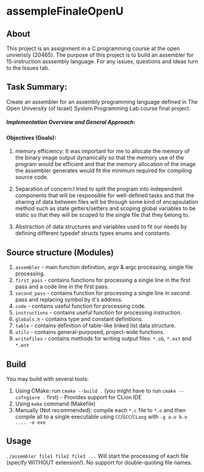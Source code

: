 # assempleFinaleOpenU

## About ##
This project is an assignment in a C programming course at the open unvieristy (20465). The purpose of this project is to build an assembler for 15-instruction asssembly language.
For any issues, questions and ideas turn to the Issues tab.

## Task Summary:
Create an assembler for an assembly programming language defined in The Open University (of Israel) System Programming Lab course final project.

##### Implementation Overview and General Approach:

#### Objectives (Goals): ### 
1) memory efficiency: It was important for me to allocate the memory of the binary image output dynamically so that the memory use of the program would be efficient and that the memory allocation of the image the assembler generates would fit the minimum required for compiling source code.

2) Separation of concern:I tried to split the program into independent components that will be responsible for well-defined tasks and that the sharing of data between files will be through some kind of encapsulation method such as state getters/setters and scoping global variables to be static so that they will be scoped to the single file that they belong to.

3) Abstraction of data structures and variables used to fit our needs by defining different typedef structs types enums and constants.

## Source structure (Modules)
1. `assembler` - main function definition, argv & argc processing, single file processing.
2. `first_pass` - contains functions for processing a single line in the first pass and a code line in the first pass.
3. `second_pass` - contains function for processing a single line in second pass and replacing symbol by it's address.
4. `code` - contains useful function for processing code.
5. `instructions` - contains useful function for processing instruction.
6. `globals.h` - contains type and constant definitions.
7. `table` - contains definition of table-like linked list data structure.
8. `utils` - contains general-purposed, project-wide functions.
9. `writefiles` - contains methods for writing output files: `*.ob`, `*.ext` and `*.ent` 



## Build
You may build with several tools:
1. Using CMake: run `cmake --build .` (you might have to run `cmake --cofngiure .` first) - Provides support for CLion IDE
2. Using `make` command (Makefile)
3. Manually (Not recommended): compile each `*.c` file to `*.o` and then compile all to a single executable using `CC`/`GCC`/`CLang` with `-g a.o b.o .... -o exe`

## Usage
`./assembler file1 file2 file3 ...`
Will start the processing of each file (specify WITHOUT extension!). No support for double-quoting file names.
